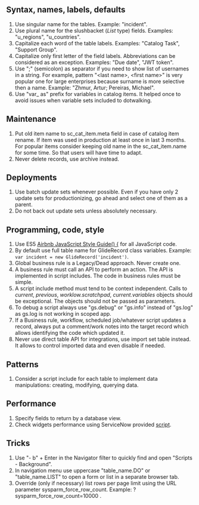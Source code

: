 ## Syntax, names, labels, defaults
1. Use singular name for the tables. Example: "incident".
1. Use plural name for the slushbacket (_List_ type) fields. Examples: "u_regions", "u_countries".
1. Capitalize each word of the table labels. Examples: "Catalog Task", "Support Group".
1. Capitalize only first letter of the field labels. Abbreviations can be considered as an exception. Examples: "Due date", "JWT token".
1. Use ";" (semicolon) as separator if you need to show list of usernames in a string. For example, pattern "&lt;last name>, &lt;first name>" is very popular one for large enterprises because surname is more selective then a name. Example: "Zhmur, Artur; Pereiras, Michael".
1. Use "var_ as" prefix for variables in catalog items. It helped once to avoid issues when variable sets included to dotwalking.

## Maintenance
1. Put old item name to sc_cat_item.meta field in case of catalog item rename. If item was used in production at least once in last 3 months. For popular items consider keeping old name in the sc_cat_item.name for some time. So that users will have time to adapt.
1. Never delete records, use archive instead.

## Deployments
1. Use batch update sets whenever possible. Even if you have only 2 update sets for productionizing, go ahead and select one of them as a parent.
1. Do not back out update sets unless absolutely necessary.

## Programming, code, style
1. Use ES5 [Airbnb JavaScript Style Guide() {](https://github.com/airbnb/javascript/tree/es5-deprecated/es5) for all JavaScript code.
1. By default use full table name for GlideRecord class variables. Example: `var incident = new GlideRecord('incident')`.
1. Global business rule is a Legacy/Dead approach. Never create one.
1. A business rule must call an API to perform an action. The API is implemented in script includes. The code in business rules must be simple.
1. A script include method must tend to be context independent. Calls to _current_, _previous_, _worklow.scratchpad_, _current.variables_ objects should be exceptional. The objects should not be passed as parameters.
1. To debug a script always use "gs.debug" or "gs.info" instead of "gs.log" as gs.log is not working in scoped app.
1. If a Business rule, workflow, scheduled job/whatever script updates a record, always put a comment/work notes into the target record which allows identifying the code which updated it.
1. Never use direct table API for integrations, use import set table instead. It allows to control imported data and even disable if needed.

## Patterns
1. Consider a script include for each table to implement data manipulations: creating, modifying, querying data.

## Performance
1. Specify fields to return by a database view.
1. Check widgets performance using ServiceNow provided [script](https://hi.service-now.com/kb_view.do?sysparm_article=KB0744521).

## Tricks
1. Use "- b" + Enter in the Navigator filter to quickly find and open "Scripts - Background".
1. In navigation menu use uppercase "table_name.DO" or "table_name.LIST" to open a form or list in a separate browser tab.
1. Override (only if necessary) list rows per page limit using the URL parameter sysparm_force_row_count. Example: ?sysparm_force_row_count=10000 .
